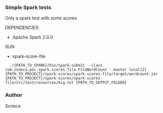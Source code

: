 ### Simple Spark tests ###
Only a spark test with some scores

DEPENDENCIES:

 - Apache Spark 2.0.0
 
 RUN 
  - spark-score-file
  ```
    ./{PATH_TO_SPARK}/bin/spark-submit --class com.soneca.poc.spark.scores.file.FileWordCount --master local[2] {PATH_TO_PROJECT}/spark-scores/spark-scores-file/target/wordcount.jar {PATH_TO_PROJECT}/spark-scores/spark-scores-file/src/test/resources/big.txt {PATH_TO_OUTPUT_FOLDER}
  ```
  
  
### Author ###

Soneca